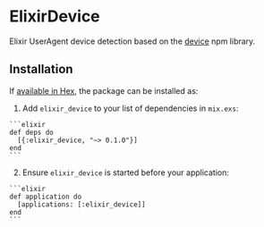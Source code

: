 # ElixirDevice

Elixir UserAgent device detection based on the [device](https://github.com/rguerreiro/device) npm library.

## Installation

If [available in Hex](https://hex.pm/docs/publish), the package can be installed as:

  1. Add `elixir_device` to your list of dependencies in `mix.exs`:

    ```elixir
    def deps do
      [{:elixir_device, "~> 0.1.0"}]
    end
    ```

  2. Ensure `elixir_device` is started before your application:

    ```elixir
    def application do
      [applications: [:elixir_device]]
    end
    ```
